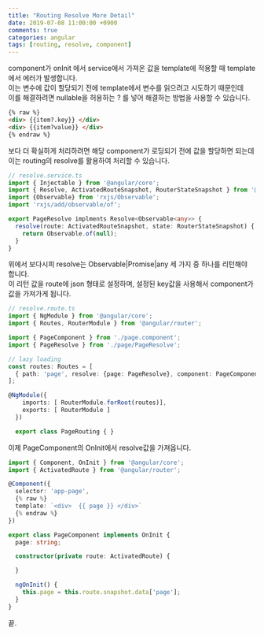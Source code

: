 ```yaml
---
title: "Routing Resolve More Detail"
date: 2019-07-08 11:00:00 +0900
comments: true
categories: angular
tags: [routing, resolve, component]
---
```




component가 onInit 에서 service에서 가져온 값을 template에 적용할 때 template에서 에러가 발생합니다. <br>
이는 변수에 값이 할당되기 전에 template에서 변수를 읽으려고 시도하기 때문인데 <br>이를 해결하려면 nullable을 허용하는 ? 를 넣어 해결하는 방법을 사용할 수 있습니다.<br>

```html
{% raw %}
<div> {{item?.key}} </div>
<div> {{item?value}} </div>
{% endraw %}
```

보다 더 확실하게 처리하려면 해당 component가 로딩되기 전에 값을 할당하면 되는데 이는 routing의 resolve를 활용하여 처리할 수 있습니다.


```ts
// resolve.service.ts
import { Injectable } from '@angular/core';
import { Resolve, ActivatedRouteSnapshot, RouterStateSnapshot } from '@angular/router';
import {Observable} from 'rxjs/Observable';
import 'rxjs/add/observable/of';

export PageResolve implments Resolve<Observable<any>> {
  resolve(route: ActivatedRouteSnapshot, state: RouterStateSnapshot) {
    return Observable.of(null);
  }
}
```

위에서 보다시피 resolve는 Observable<any>|Promise<any>|any 세 가지 중 하나를 리턴해야 합니다.<br>
이 리턴 값을 route에 json 형태로 설정하며, 설정된 key값을 사용해서 component가 값을 가져가게 됩니다.<br>


```ts
// resolve.route.ts
import { NgModule } from '@angular/core';
import { Routes, RouterModule } from '@angular/router';

import { PageComponent } from './page.component';
import { PageResolve } from './page/PageResolve';

// lazy loading
const routes: Routes = [
  { path: 'page', resolve: {page: PageResolve}, component: PageComponent }
];

@NgModule({
    imports: [ RouterModule.forRoot(routes)],
    exports: [ RouterModule ]
  })

  export class PageRouting { }
```

이제 PageComponent의 OnInit에서 resolve값을 가져옵니다.

```ts
import { Component, OnInit } from '@angular/core';
import { ActivatedRoute } from '@angular/router';

@Component({
  selector: 'app-page',
  {% raw %}
  template: `<div>  {{ page }} </div>`
  {% endraw %}
})

export class PageComponent implements OnInit {
  page: string;

  constructor(private route: ActivatedRoute) {

  }

  ngOnInit() {
    this.page = this.route.snapshot.data['page'];
  }
}
```

끝.